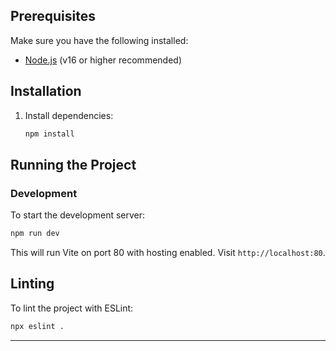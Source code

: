 ## Prerequisites

Make sure you have the following installed:
- [Node.js](https://nodejs.org/) (v16 or higher recommended)

## Installation

1. Install dependencies:
   ```bash
   npm install
   ```

## Running the Project

### Development

To start the development server:
```bash
npm run dev
```
This will run Vite on port 80 with hosting enabled. Visit `http://localhost:80`.

## Linting

To lint the project with ESLint:
```bash
npx eslint .
```

---
